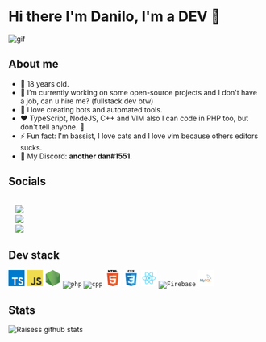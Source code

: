 # Hi there I'm Danilo, I'm a DEV 👋

![gif](https://media1.tenor.com/images/abe71f1bb871b5e473ea275fbad92aa2/tenor.gif?itemid=8673610)

## About me

- 👨 18 years old.
- 🔭 I’m currently working on some open-source projects and I don't have a job, can u hire me? (fullstack dev btw)
- 🤖 I love creating bots and automated tools.
- ❤️ TypeScript, NodeJS, C++ and VIM also I can code in PHP too, but don't tell anyone. 🤫
- ⚡ Fun fact: I'm bassist, I love cats and I love vim because others editors sucks.
- 📩 My Discord: **another dan#1551**.

## Socials

<code>
  <a href="https://www.instagram.com/danillu1_/" target="_blank"><img height="30" src="https://image.flaticon.com/icons/svg/174/174855.svg"></a> 
  <a href="https://twitter.com/danill1_" target="_blank"><img height="30" src="https://image.flaticon.com/icons/svg/733/733579.svg"></a>
  <a href="https://www.linkedin.com/in/danilo-santana-20a6431b1/" target="_blank"><img height="30" src="https://image.flaticon.com/icons/svg/733/733561.svg"></a>
</code>

## Dev stack

<code><img height="32" src="https://raw.githubusercontent.com/github/explore/80688e429a7d4ef2fca1e82350fe8e3517d3494d/topics/typescript/typescript.png" alt="Typescript"/></code>
<code><img height="32" src="https://raw.githubusercontent.com/github/explore/80688e429a7d4ef2fca1e82350fe8e3517d3494d/topics/javascript/javascript.png" alt="Javascript"/></code>
<code><img height="32" src="https://raw.githubusercontent.com/github/explore/80688e429a7d4ef2fca1e82350fe8e3517d3494d/topics/nodejs/nodejs.png" alt="Nodejs"/></code>
<code><img height="32" src="https://cdn.iconscout.com/icon/free/png-512/php-2038871-1720084.png" alt="php"/></code>
<code><img height="32" src="https://upload.wikimedia.org/wikipedia/commons/thumb/1/18/ISO_C%2B%2B_Logo.svg/306px-ISO_C%2B%2B_Logo.svg.png" alt="cpp"/></code>
<code><img height="32" src="https://raw.githubusercontent.com/github/explore/80688e429a7d4ef2fca1e82350fe8e3517d3494d/topics/html/html.png" alt="HTML5"/></code>
<code><img height="32" src="https://raw.githubusercontent.com/github/explore/80688e429a7d4ef2fca1e82350fe8e3517d3494d/topics/css/css.png" alt="CSS"/></code>
<code><img height="32" src="https://raw.githubusercontent.com/github/explore/80688e429a7d4ef2fca1e82350fe8e3517d3494d/topics/react/react.png" alt="React"/></code>
<code><img height="32" src="https://img.icons8.com/color/452/firebase.png" alt="Firebase"/></code>
<code><img height="32" src="https://raw.githubusercontent.com/github/explore/80688e429a7d4ef2fca1e82350fe8e3517d3494d/topics/mysql/mysql.png" alt="MySQL"/></code>

## Stats

![Raisess github stats](https://github-readme-stats.vercel.app/api?username=Raisess&count_private=true&show_icons=true&theme=onedark)
